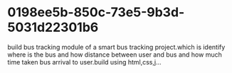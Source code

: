 # 0198ee5b-850c-73e5-9b3d-5031d22301b6
build bus tracking module of a smart bus tracking project.which is identify where is the bus and how distance between user and bus and how much time taken bus arrival to user.build using html,css,j...
